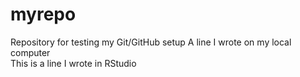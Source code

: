 # myrepo
Repository for testing my Git/GitHub setup
A line I wrote on my local computer  
This is a line I wrote in RStudio